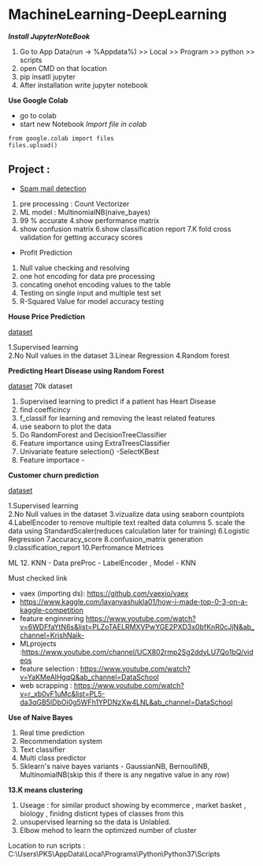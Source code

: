 # MachineLearning-DeepLearning

***Install JupyterNoteBook***

1. Go to App Data(run -> %Appdata%) >> Local >> Program >> python >> scripts
2. open CMD on that location
3. pip insatll jupyter 
4. After installation write jupyter notebook

**Use Google Colab**
- go to colab
- start new Notebook
*Import file in colab*
```
from google.colab import files
files.upload()

```

## Project :

* [Spam mail detection](https://github.com/PlabonKumarsaha/MachineLearning-DeepLearning/tree/main/ML/05.Spam%20mail%20detector%20TF-IDF%20Vectorizer)
1. pre processing : Count Vectorizer
2. ML model : MultinomialNB(naive_bayes)
3. 99 % accurate
4.show performance matrix
5. show confusion matrix
6.show classification report
7.K fold cross validation for getting accuracy scores

* Profit Prediction

1. Null value checking and resolving
2. one hot encoding for data pre processing
3. concating onehot encoding values to the table
4. Testing on single input and multiple  test set
5. R-Squared Value for model accuracy testing

**House Price Prediction**

[dataset](https://archive.ics.uci.edu/ml/machine-learning-databases/housing/?C=N;O=D)

1.Supervised learning <br>
2.No Null values in the dataset
3.Linear Regression
4.Random forest  

**Predicting Heart Disease using Random Forest**

[dataset](https://www.kaggle.com/sulianova/cardiovascular-disease-dataset)
70k dataset 
1. Supervised learning to predict if a patient has Heart Disease
2. find coefficincy 
3. f_classif for learning and removing the least related features
4.  use seaborn to plot the data
5.  Do RandomForest and DecisionTreeClassifier
6.  Feature importance using ExtraTreesClassifier
7.  Univariate feature selection() -SelectKBest
8.  Feature importace - 

**Customer churn prediction**

[dataset](https://www.kaggle.com/studymart/customer-churn-prediction)

1.Supervised learning <br>
2.No Null values in the dataset
3.vizualize data using seaborn countplots
4.LabelEncoder to remove multiple text realted data columns
5. scale the data using StandardScaler(reduces calculation later for training)
6.Logistic Regression
7.accuracy_score
8.confusion_matrix generation
9.classification_report
10.Perfromance Metrices

ML
12. KNN - Data preProc - LabelEncoder , Model - KNN

Must checked link
- vaex (importing ds): https://github.com/vaexio/vaex
- https://www.kaggle.com/lavanyashukla01/how-i-made-top-0-3-on-a-kaggle-competition
- feature enginnering https://www.youtube.com/watch?v=6WDFfaYtN6s&list=PLZoTAELRMXVPwYGE2PXD3x0bfKnR0cJjN&ab_channel=KrishNaik-  
- MLprojects :https://www.youtube.com/channel/UCX802rmp2Sg2ddyLU7Qo1bQ/videos
- feature selection : https://www.youtube.com/watch?v=YaKMeAlHgqQ&ab_channel=DataSchool
- web scrapping : https://www.youtube.com/watch?v=r_xb0vF1uMc&list=PL5-da3qGB5IDbOi0g5WFh1YPDNzXw4LNL&ab_channel=DataSchool


**Use of Naive Bayes**
1. Real time prediction
2. Recommendation system
3. Text classifier
4. Multi class predictor
5. Sklearn's naive bayes variants - GaussianNB, BernoulliNB, MultinomialNB(skip this if there is any negative value in any row) 

**13.K means clustering**
1. Useage : for similar product showing by ecommerce , market basket , biology , finidng disticnt types of classes from this
2. unsupervised learning so the data is Unlabled.
3. Elbow mehod to learn the optimized number of cluster





Location to run scripts : C:\Users\PKS\AppData\Local\Programs\Python\Python37\Scripts
